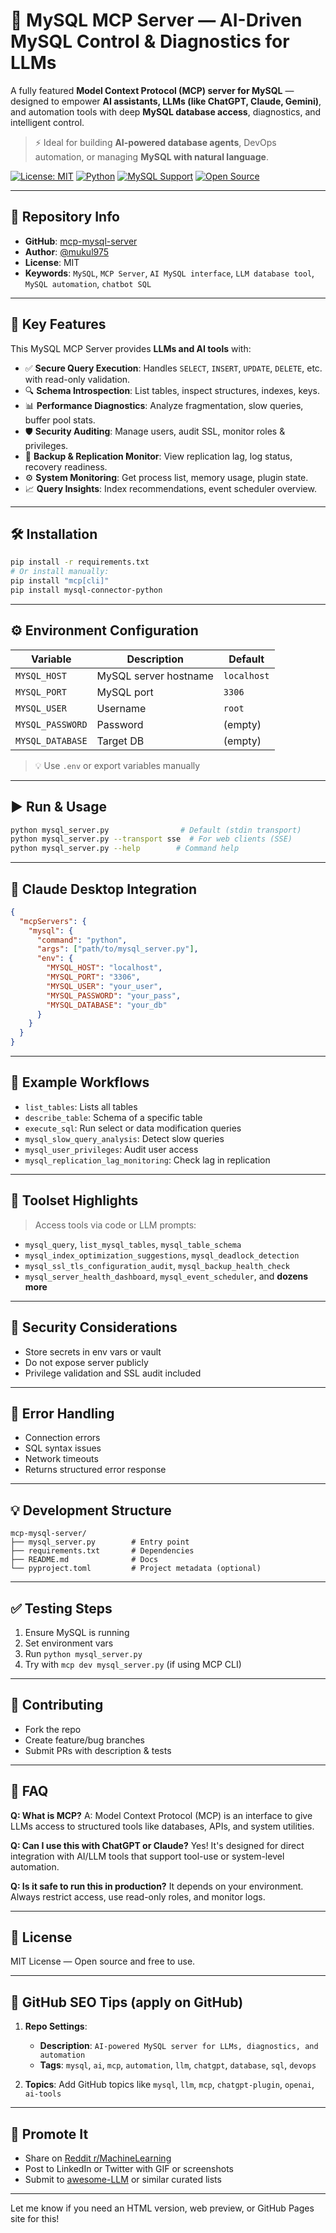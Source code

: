 # 🚀 MySQL MCP Server — AI-Driven MySQL Control & Diagnostics for LLMs

A fully featured **Model Context Protocol (MCP) server for MySQL** — designed to empower **AI assistants, LLMs (like ChatGPT, Claude, Gemini)**, and automation tools with deep **MySQL database access**, diagnostics, and intelligent control.

> ⚡ Ideal for building **AI-powered database agents**, DevOps automation, or managing **MySQL with natural language**.

[![License: MIT](https://img.shields.io/badge/License-MIT-yellow.svg)](https://opensource.org/licenses/MIT)
[![Python](https://img.shields.io/badge/Python-3.8%2B-blue.svg)](https://python.org)
[![MySQL Support](https://img.shields.io/badge/MySQL-5.7%20%7C%208.x-blue.svg)](https://www.mysql.com/)
[![Open Source](https://img.shields.io/badge/Open%20Source-Yes-brightgreen.svg)](https://github.com/mukul975/mcp-mysql-server)

---

## 📆 Repository Info

* **GitHub**: [mcp-mysql-server](https://github.com/mukul975/mcp-mysql-server)
* **Author**: [@mukul975](https://github.com/mukul975)
* **License**: MIT
* **Keywords**: `MySQL`, `MCP Server`, `AI MySQL interface`, `LLM database tool`, `MySQL automation`, `chatbot SQL`

---

## 🧠 Key Features

This MySQL MCP Server provides **LLMs and AI tools** with:

* ✅ **Secure Query Execution**: Handles `SELECT`, `INSERT`, `UPDATE`, `DELETE`, etc. with read-only validation.
* 🔍 **Schema Introspection**: List tables, inspect structures, indexes, keys.
* 📊 **Performance Diagnostics**: Analyze fragmentation, slow queries, buffer pool stats.
* 🛡️ **Security Auditing**: Manage users, audit SSL, monitor roles & privileges.
* 🧩 **Backup & Replication Monitor**: View replication lag, log status, recovery readiness.
* ⚙️ **System Monitoring**: Get process list, memory usage, plugin state.
* 📈 **Query Insights**: Index recommendations, event scheduler overview.

---

## 🛠️ Installation

```bash
pip install -r requirements.txt
# Or install manually:
pip install "mcp[cli]"
pip install mysql-connector-python
```

---

## ⚙️ Environment Configuration

| Variable         | Description           | Default     |
| ---------------- | --------------------- | ----------- |
| `MYSQL_HOST`     | MySQL server hostname | `localhost` |
| `MYSQL_PORT`     | MySQL port            | `3306`      |
| `MYSQL_USER`     | Username              | `root`      |
| `MYSQL_PASSWORD` | Password              | (empty)     |
| `MYSQL_DATABASE` | Target DB             | (empty)     |

> 💡 Use `.env` or export variables manually

---

## ▶️ Run & Usage

```bash
python mysql_server.py                # Default (stdin transport)
python mysql_server.py --transport sse  # For web clients (SSE)
python mysql_server.py --help        # Command help
```

---

## 🔗 Claude Desktop Integration

```json
{
  "mcpServers": {
    "mysql": {
      "command": "python",
      "args": ["path/to/mysql_server.py"],
      "env": {
        "MYSQL_HOST": "localhost",
        "MYSQL_PORT": "3306",
        "MYSQL_USER": "your_user",
        "MYSQL_PASSWORD": "your_pass",
        "MYSQL_DATABASE": "your_db"
      }
    }
  }
}
```

---

## 🧪 Example Workflows

* `list_tables`: Lists all tables
* `describe_table`: Schema of a specific table
* `execute_sql`: Run select or data modification queries
* `mysql_slow_query_analysis`: Detect slow queries
* `mysql_user_privileges`: Audit user access
* `mysql_replication_lag_monitoring`: Check lag in replication

---

## 🧰 Toolset Highlights

> Access tools via code or LLM prompts:

* `mysql_query`, `list_mysql_tables`, `mysql_table_schema`
* `mysql_index_optimization_suggestions`, `mysql_deadlock_detection`
* `mysql_ssl_tls_configuration_audit`, `mysql_backup_health_check`
* `mysql_server_health_dashboard`, `mysql_event_scheduler`, and **dozens more**

---

## 🔐 Security Considerations

* Store secrets in env vars or vault
* Do not expose server publicly
* Privilege validation and SSL audit included

---

## 🧪 Error Handling

* Connection errors
* SQL syntax issues
* Network timeouts
* Returns structured error response

---

## 💡 Development Structure

```text
mcp-mysql-server/
├── mysql_server.py        # Entry point
├── requirements.txt       # Dependencies
├── README.md              # Docs
└── pyproject.toml         # Project metadata (optional)
```

---

## ✅ Testing Steps

1. Ensure MySQL is running
2. Set environment vars
3. Run `python mysql_server.py`
4. Try with `mcp dev mysql_server.py` (if using MCP CLI)

---

## 🤝 Contributing

* Fork the repo
* Create feature/bug branches
* Submit PRs with description & tests

---

## 📄 FAQ

**Q: What is MCP?**
A: Model Context Protocol (MCP) is an interface to give LLMs access to structured tools like databases, APIs, and system utilities.

**Q: Can I use this with ChatGPT or Claude?**
Yes! It's designed for direct integration with AI/LLM tools that support tool-use or system-level automation.

**Q: Is it safe to run this in production?**
It depends on your environment. Always restrict access, use read-only roles, and monitor logs.

---

## 📄 License

MIT License — Open source and free to use.

---

## 🔎 GitHub SEO Tips (apply on GitHub)

1. **Repo Settings**:

   * **Description**: `AI-powered MySQL server for LLMs, diagnostics, and automation`
   * **Tags**: `mysql`, `ai`, `mcp`, `automation`, `llm`, `chatgpt`, `database`, `sql`, `devops`

2. **Topics**: Add GitHub topics like `mysql`, `llm`, `mcp`, `chatgpt-plugin`, `openai`, `ai-tools`

---

## 📣 Promote It

* Share on [Reddit r/MachineLearning](https://www.reddit.com/r/MachineLearning/)
* Post to LinkedIn or Twitter with GIF or screenshots
* Submit to [awesome-LLM](https://github.com/Hannibal046/Awesome-LLM) or similar curated lists

---

Let me know if you need an HTML version, web preview, or GitHub Pages site for this!
